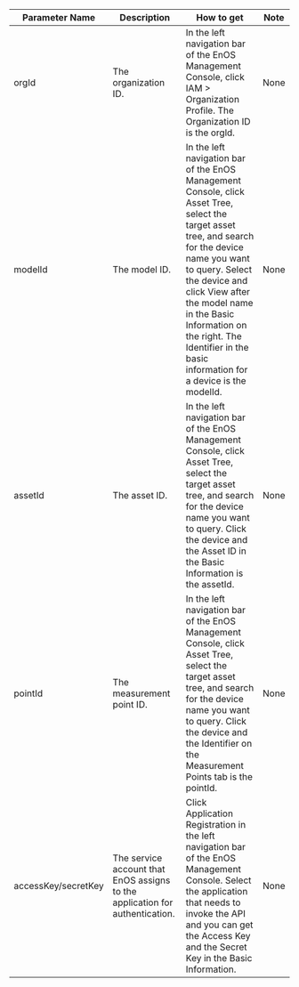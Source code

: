 |Parameter Name|Description|How to get|Note|
| --- | ---| ---|---|
|orgId|The organization ID.| In the left navigation bar of the EnOS Management Console, click IAM > Organization Profile. The Organization ID is the orgld.| None| 
|modelId|The model ID.| In the left navigation bar of the EnOS Management Console, click Asset Tree, select the target asset tree, and search for the device name you want to query. Select the device and click View after the model name in the Basic Information on the right. The Identifier in the basic information for a device is the modelId.| None| 
|assetId|The asset ID.| In the left navigation bar of the EnOS Management Console, click Asset Tree, select the target asset tree, and search for the device name you want to query. Click the device and the Asset ID in the Basic Information is the assetId.| None| 
|pointId|The measurement point ID.| In the left navigation bar of the EnOS Management Console, click Asset Tree, select the target asset tree, and search for the device name you want to query. Click the device and the Identifier on the Measurement Points tab is the pointId.| None| 
|accessKey/secretKey|The service account that EnOS assigns to the application for authentication.| Click Application Registration in the left navigation bar of the EnOS Management Console. Select the application that needs to invoke the API and you can get the Access Key and the Secret Key in the Basic Information.| None|
